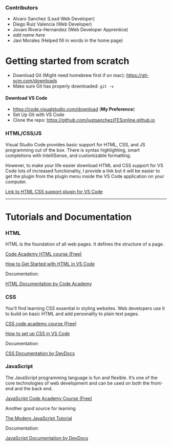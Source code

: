 ### Contributors
- Alvaro Sanchez (Lead Web Developer)
- Diego Ruiz Valencia (Web Developer)
- Jovani Rivera-Hernandez (Web Developer Apprentice)
- _add name here_
- Javi Morales (Helped fill in words in the home page)


# Getting started from scratch
* Download Git (Might need homebrew first if on mac): https://git-scm.com/downloads
* Make sure Git has properly downloaded:
```git -v```
#### Download VS Code
- https://code.visualstudio.com/download (**My Preference**)
- Set Up Git with VS Code
- Clone the repo: https://github.com/justsanchez/FESonline.github.io

### HTML/CSS/JS

Visual Studio Code provides basic support for HTML, CSS, and JS programming out of the box. There is syntax highlighting, smart completions with IntelliSense, and customizable formatting.

However, to make your life easier download HTML and CSS support for VS Code lots of increased functionality, I provide a link but it will be easier to get the plugin from the plugin menu inside the VS Code application on your computer.

[Link to HTML CSS support plugin for VS Code](https://marketplace.visualstudio.com/items?itemName=ecmel.vscode-html-css)

***

# Tutorials and Documentation

### HTML

HTML is the foundation of all web pages. It defines the structure of a page.

[Code Academy HTML course (Free)](https://www.codecademy.com/learn/learn-html)

[How to Get Started with HTML in VS Code](https://code.visualstudio.com/docs/languages/html)

Documentation:

[HTML Documentation by Code Academy](https://www.codecademy.com/resources/docs/html)

### CSS

You’ll find learning CSS essential in styling websites. Web developers use it to build on basic HTML and add personality to plain text pages.

[CSS code academy course (Free)](https://www.codecademy.com/learn/learn-css)

[How to set up CSS in VS Code](https://code.visualstudio.com/docs/languages/css)

Documentation:

[CSS Documentation by DevDocs](https://devdocs.io/css/)

### JavaScript

The JavaScript programming language is fun and flexible. It’s one of the core technologies of web development and can be used on both the front-end and the back end.

[JavaScript Code Academy Course (Free)](https://www.codecademy.com/learn/learn-intermediate-javascript)

Another good source for learning

[The Modern JavaScript Tutorial](https://javascript.info/)

Documentation:

[JavaScript Documentation by DevDocs](https://devdocs.io/javascript/)







